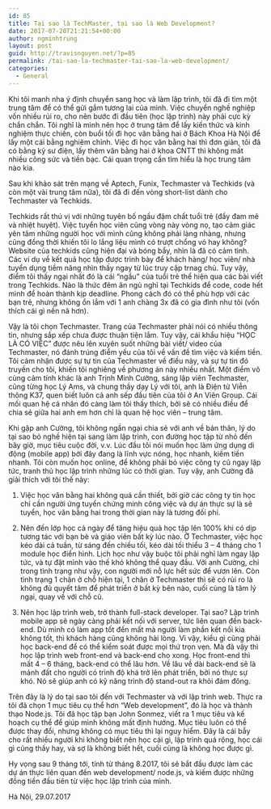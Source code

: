 ```yaml
---
id: 85
title: Tại sao là TechMaster, tại sao là Web Development?
date: 2017-07-28T21:21:54+00:00
author: ngminhtrung
layout: post
guid: http://travisnguyen.net/?p=85
permalink: /tai-sao-la-techmaster-tai-sao-la-web-development/
categories:
  - General
---
```

Khi tôi manh nha ý định chuyển sang học và làm lập trình, tôi đã đi tìm một trung tâm để có thể gửi gắm tương lai của mình. Việc chuyển nghề nghiệp vốn nhiều rủi ro, cho nên bước đi đầu tiên (học lập trình) này phải cực kỳ chắn chắn. Tôi nghĩ là mình nên học ở trung tâm để lấy kiến thức và kinh nghiệm thực chiến, còn buổi tối đi học văn bằng hai ở Bách Khoa Hà Nội để lấy một cái bằng nghiêm chỉnh. Việc đi học văn bằng hai thì đơn giản, tôi đã có bằng kỹ sư điện, lấy thêm văn bằng hai ở khoa CNTT thì không mất nhiều công sức và tiền bạc. Cái quan trọng cần tìm hiểu là học trung tâm nào kia.

Sau khi khảo sát trên mạng về Aptech, Funix, Techmaster và Techkids (và còn một vài trung tâm nữa), tôi đã đi đến vòng short-list dành cho Techmaster và Techkids.

Techkids rất thú vị với những tuyên bố ngầu đậm chất tuổi trẻ (đầy đam mê và nhiệt huyêt). Việc tuyển học viên cũng vòng này vòng nọ, tạo cảm giác yên tâm những người học với mình cũng không phải làng nhàng, nhưng cũng đồng thời khiến tôi lo lắng liệu mình có trượt chổng vó hay không? Website của techkids cũng hiện đại và bóng bẩy, nhìn là đã có cảm tình. Các ví dụ về kết quả học tập được trình bày để khách hàng/ học viên/ nhà tuyển dụng tiềm năng nhìn thấy ngay từ lúc truy cập trnag chủ. Tuy vậy, điểm tôi thấy ngại nhất đó là cái &#8220;ngầu&#8221; của tuổi trẻ thể hiện qua các bài viết trong Techkids. Nào là thức đêm ăn ngủ nghỉ tại Techkids để code, code hết mình để hoàn thành kịp deadline. Phong cách đó có thể phù hợp với các bạn trẻ, nhưng không ổn lắm với 1 anh chàng 3x đã có gia đình như tôi (vốn thích cái gì nền nã hơn).

Vậy là tôi chọn Techmaster. Trang của Techmaster phải nói có nhiều thông tin, nhưng sắp xếp chưa được thuận tiện lắm. Tuy vậy, cái khẩu hiệu &#8220;HỌC LÀ CÓ VIỆC&#8221; được nêu lên xuyên suốt những bài viết/ video của Techmaster, nó đánh trúng điểm yếu của tôi về vấn đề tìm việc và kiếm tiền. Tôi cảm nhận được sự tự tin của Techmaster về điều này, và sự tự tin đó truyền cho tôi, khiến tôi nghiêng về phương án này nhiều nhất. Một điểm vô cùng cảm tính khác là anh Trịnh Minh Cường, sáng lập viên Techmaster, cũng từng học Lý Ams, và chung thầy dạy Lý với tôi, anh là Điện tử Viễn thông K37, quen biết luôn cả anh sếp đầu tiên của tôi ở An Viên Group. Cái mối quan hệ cá nhân đó càng làm tôi thấy thích, bởi sẽ có nhiều điều để chia sẻ giữa hai anh em hơn chỉ là quan hệ học viên &#8211; trung tâm.

Khi gặp anh Cường, tôi không ngần ngại chia sẻ với anh về bản thân, lý do tại sao bỏ nghề hiện tại sang làm lập trình, con đường học tập từ nhỏ đến bây giờ, mục tiêu cuộc đời, v.v. Lúc đầu tôi nói muốn học làm ứng dụng di động (mobile app) bởi đây đang là lĩnh vực nóng, học nhanh, kiếm tiền nhanh. Tôi còn muốn học online, để không phải bỏ việc công ty cũ ngay lập tức, tranh thủ học lập trình những lúc có thời gian. Tuy vậy, anh Cường đã giải thích với tôi thế này:

1. Việc học văn bằng hai không quá cần thiết, bởi giờ các công ty tin học chỉ cần người ứng tuyển chứng minh công việc và dự án thực sự là sẽ tuyển, học văn bằng hai trong thời gian này là tương đối phí.

2. Nên đến lớp học cả ngày để tăng hiệu quả học tập lên 100% khi có dịp tương tác với bạn bè và giáo viên bất kỳ lúc nào. Ở Techmaster, việc học kéo dài cả tuần, từ sáng đến chiều tối, kéo dài tối thiểu 3 &#8211; 4 tháng cho 1 module học điển hình. Lịch học như vậy buộc tôi phải nghỉ làm ngay lập tức, và tự đặt mình vào thế khó không thể quay đầu. Với anh Cường, chỉ trong tình trạng như vậy, con người mới nỗ lực hết sức để vươn lên. Còn tình trạng 1 chân ở chỗ hiện tại, 1 chân ở Techmaster thì sẽ có rủi ro là không đủ quyết tâm để phát triển ở bất kỳ bên nào, cuối cùng là tâm lý ngại, quay về với chỗ cũ.

3. Nên học lập trình web, trở thành full-stack developer. Tại sao? Lập trình mobile app sẽ ngày càng phải kết nối với server, tức liên quan đến back-end. Dù mình có làm app tốt đến mất mà người làm phần kết nối kia không tốt, thì khách hàng cũng không hài lòng. Vì vậy, kiểu gì cũng phải học back-end để có thể kiểm soát được mọi thứ trọn vẹn. Mà đã vậy thì học lập trình web front-end và back-end cho xong. Học front-end thì mất 4 &#8211; 6 tháng, back-end có thể lâu hơn. Về lâu về dài back-end sẽ là mảnh đất cho người có trình độ khá trở lên phát triển, bởi nó thực sự khó. Nó sẽ giúp anh có kỹ năng trình độ stand-out ra khỏi đám đông.

Trên đây là lý do tại sao tôi đến với Techmaster và với lập trình web. Thực ra tôi đã chọn 1 mục tiêu cụ thể hơn &#8220;Web development&#8221;, đó là học và thành thạo Node.js. Tôi đã học tập bạn John Sonmez, viết ra 1 mục tiêu và kế hoạch cụ thể để giúp mình không mất định hướng. Mục tiêu luôn có thể được thay đổi, nhưng không có mục tiêu thì lại nguy hiểm. Đây là cái bẫy cho rất nhiều người khi không biết nên học cái gì, lập trình quá rộng, học cái gì cũng thấy hay, và sợ là không biết hết, cuối cùng là không học được gì.

Hy vọng sau 9 tháng tới, tính từ tháng 8.2017, tôi sẽ bắt đầu được làm các dự án thực liên quan đến web development/ node.js, và kiếm được những đồng tiền đầu tiên từ việc học lập trình của mình.

Hà Nội, 29.07.2017